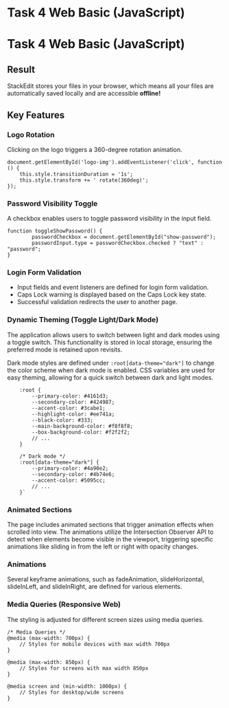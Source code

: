 # Task 4 Web Basic (JavaScript)

# Task 4 Web Basic (JavaScript)




## Result

StackEdit stores your files in your browser, which means all your files are automatically saved locally and are accessible **offline!**

## Key Features

###   Logo Rotation
Clicking on the logo triggers a 360-degree rotation animation.

    document.getElementById('logo-img').addEventListener('click', function () {
        this.style.transitionDuration = '1s';
        this.style.transform += ' rotate(360deg)';
    });

###  Password Visibility Toggle
A checkbox enables users to toggle password visibility in the input field.

    function toggleShowPassword() {
            passwordCheckbox = document.getElementById("show-password");
            passwordInput.type = passwordCheckbox.checked ? "text" : "password";
    }

### Login Form Validation

-   Input fields and event listeners are defined for login form validation.
-   Caps Lock warning is displayed based on the Caps Lock key state.
-   Successful validation redirects the user to another page.

### Dynamic Theming (Toggle Light/Dark Mode)

The application allows users to switch between light and dark modes
   using a toggle switch. This functionality is stored in local storage,
   ensuring the preferred mode is retained upon revisits. 

Dark mode  styles are defined under `:root[data-theme="dark"]` to change the color scheme when dark mode is enabled. CSS variables are used for easy theming, allowing for a quick switch between dark and light modes.

	    :root {
	        --primary-color: #4161d3;
	        --secondary-color: #424987;
	        --accent-color: #3cabe1;
	        --highlight-color: #ee741a;
	        --black-color: #333;
	        --main-background-color: #f8f8f8;
	        --box-background-color: #f2f2f2;
	        // ...
	    }
	    
	    /* Dark mode */
	    :root[data-theme="dark"] {
	        --primary-color: #4a90e2;
	        --secondary-color: #4b74e6;
	        --accent-color: #5095cc;
	        // ...
	    }`

   
### Animated Sections

The page includes animated sections that trigger animation effects when scrolled into view. The animations utilize the Intersection Observer API to detect when elements become visible in the viewport, triggering specific animations like sliding in from the left or right with opacity changes.

### Animations

Several keyframe animations, such as fadeAnimation, slideHorizontal, slideInLeft, and slideInRight, are defined for various elements.


### Media Queries (Responsive Web)

The styling is adjusted for different screen sizes using media queries.

    /* Media Queries */
    @media (max-width: 700px) {
        // Styles for mobile devices with max width 700px
    }
    
    @media (max-width: 850px) {
        // Styles for screens with max width 850px
    }
    
    @media screen and (min-width: 1000px) {
        // Styles for desktop/wide screens
    }

